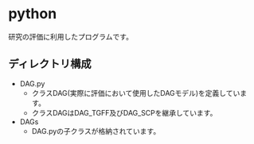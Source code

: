 # python
研究の評価に利用したプログラムです。

## ディレクトリ構成
- DAG.py
  - クラスDAG(実際に評価において使用したDAGモデル)を定義しています。
  - クラスDAGはDAG_TGFF及びDAG_SCPを継承しています。
- DAGs
  - DAG.pyの子クラスが格納されています。
